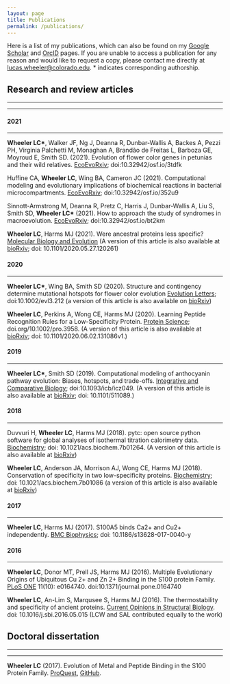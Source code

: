 ```yaml
---
layout: page
title: Publications
permalink: /publications/
---
```

Here is a list of my publications, which can also be found on my [Google Scholar](https://scholar.google.com/citations?user=IEcP51wAAAAJ&hl=en) and [OrcID](https://orcid.org/0000-0002-9483-9792?lang=en) pages. If you are unable to access a publication for any reason and would like to request a copy, please contact me directly at lucas.wheeler@colorado.edu. \* indicates corresponding authorship.

## Research and review articles
<hr><hr>


#### 2021
<hr>

**Wheeler LC\***, Walker JF, Ng J, Deanna R, Dunbar-Wallis A, Backes A, Pezzi PH, Virginia Palchetti M, Monaghan A, Brandão de Freitas L, Barboza GE, Moyroud E, Smith SD. (2021). Evolution of flower color genes in petunias and their wild relatives. [EcoEvoRxiv](https://ecoevorxiv.org/3tdfk); doi:10.32942/osf.io/3tdfk


Huffine CA, **Wheeler LC**, Wing BA, Cameron JC (2021). Computational modeling and evolutionary implications of biochemical
reactions in bacterial microcompartments. [EcoEvoRxiv](https://ecoevorxiv.org/352u9/); doi:10.32942/osf.io/352u9


Sinnott-Armstrong M, Deanna R, Pretz C, Harris J, Dunbar-Wallis A, Liu S, Smith SD, **Wheeler LC\*** (2021). How to approach the study of syndromes in macroevolution. [EcoEvoRxiv](https://ecoevorxiv.org/bt2km/); doi:10.32942/osf.io/bt2km


**Wheeler LC**, Harms MJ (2021). Were ancestral proteins less specific? [Molecular Biology and Evolution](https://academic.oup.com/mbe/advance-article/doi/10.1093/molbev/msab019/6126412) (A version of this article is also available at [bioRxiv](https://www.biorxiv.org/content/10.1101/2020.05.27.120261v1); doi: 10.1101/2020.05.27.120261)


#### 2020
<hr>

**Wheeler LC\***, Wing BA, Smith SD (2020). Structure and contingency determine mutational hotspots for flower color evolution [Evolution Letters](https://onlinelibrary.wiley.com/doi/full/10.1002/evl3.212); doi:10.1002/evl3.212 (a version of this article is also available on [bioRxiv](https://www.biorxiv.org/content/10.1101/2020.08.18.256503v1))


**Wheeler LC**, Perkins A, Wong CE, Harms MJ (2020). Learning Peptide Recognition Rules for a Low-Specificity Protein. [Protein Science](https://onlinelibrary.wiley.com/doi/abs/10.1002/pro.3958); doi.org/10.1002/pro.3958. (A version of this article is also available at [bioRxiv](https://www.biorxiv.org/content/10.1101/2020.06.02.131086v1); doi: 10.1101/2020.06.02.131086v1.)


#### 2019
<hr>

**Wheeler LC\***, Smith SD (2019). Computational modeling of anthocyanin pathway evolution: Biases, hotspots, and trade-offs.
[Integrative and Comparative Biology](https://academic.oup.com/icb/advance-article/doi/10.1093/icb/icz049/5497801?guestAccessKey=6d4d5dc9-52b6-4a41-8789-0e90597a0816); doi:10.1093/icb/icz049. (A version of this article is also available at [bioRxiv](https://www.biorxiv.org/content/early/2019/01/03/511089); doi: 10.1101/511089.)


#### 2018
<hr>

Duvvuri H, **Wheeler LC**, Harms MJ (2018). pytc: open source python software for global analyses of isothermal titration calorimetry data. [Biochemistry](https://pubs.acs.org/doi/abs/10.1021/acs.biochem.7b01264); doi: 10.1021/acs.biochem.7b01264. (A version of this article is also available at [bioRxiv](https://www.biorxiv.org/content/early/2017/12/15/234682))


**Wheeler LC**, Anderson JA, Morrison AJ, Wong CE, Harms MJ (2018). Conservation of specificity in two low-specificity proteins. [Biochemistry](http://pubs.acs.org/doi/10.1021/acs.biochem.7b01086); doi: 10.1021/acs.biochem.7b01086 (a version of this article is also available at [bioRxiv](https://www.biorxiv.org/content/early/2017/10/25/207324))

#### 2017
<hr>

**Wheeler LC**, Harms MJ (2017). S100A5 binds Ca2+ and Cu2+ independently. [BMC Biophysics](https://bmcbiophys.biomedcentral.com/articles/10.1186/s13628-017-0040-y); doi: 10.1186/s13628-017-0040-y 


#### 2016
<hr>

**Wheeler LC**, Donor MT, Prell JS, Harms MJ (2016). Multiple Evolutionary 
Origins of Ubiquitous Cu 2+ and Zn 2+ Binding in the S100 protein Family. 
[PLoS ONE](http://journals.plos.org/plosone/article?id=10.1371/journal.pone.0164740) 11(10): e0164740. doi:10.1371/journal.pone.0164740 


**Wheeler LC**, An-Lim S, Marqusee S, Harms MJ (2016). The thermostability 
and specificity of ancient proteins. [Current Opinions in Structural Biology](http://www.sciencedirect.com/science/article/pii/S0959440X16300501). doi: 10.1016/j.sbi.2016.05.015 (LCW and SAL contributed equally to the work) 


## Doctoral dissertation
<hr><hr>

**Wheeler LC** (2017). Evolution of Metal and Peptide Binding in the S100 Protein Family. [ProQuest](https://search.proquest.com/docview/2015148136?pq-origsite=gscholar), [GitHub](https://github.com/lcwheeler/dissertation).
